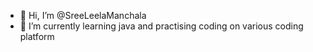 - 👋 Hi, I’m @SreeLeelaManchala
- 🌱 I’m currently learning java and practising coding on various coding platform


<!---
SreeLeelaManchala/SreeLeelaManchala is a ✨ special ✨ repository because its `README.md` (this file) appears on your GitHub profile.
You can click the Preview link to take a look at your changes.
--->
